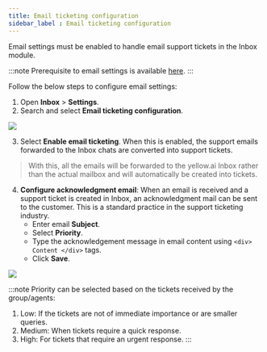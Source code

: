 ```yaml
---
title: Email ticketing configuration 
sidebar_label : Email ticketing configuration 
---
```



Email settings must be enabled to handle email support tickets in the Inbox module. 

:::note
Prerequisite to email settings is available [here](https://docs.yellow.ai/docs/platform_concepts/inbox/tickets/setupandconfig).
:::

Follow the below steps to configure email settings: 
1. Open **Inbox** > **Settings**. 
2. Search and select **Email ticketing configuration**.

![](https://i.imgur.com/RE9B1T2.png)

3. Select **Enable email ticketing**. When this is enabled, the support emails forwarded to the Inbox chats are converted into support tickets. 

> With this, all the emails will be forwarded to the yellow.ai Inbox rather than the actual mailbox and will automatically be created into tickets.

4. **Configure acknowledgment email**: When an email is received and a support ticket is created in Inbox, an acknowledgment mail can be sent to the customer. This is a standard practice in the support ticketing industry.
    - Enter email **Subject**. 
    - Select **Priority**. 
    - Type the acknowledgement message in email content using ```<div> Content </div>``` tags. 
    - Click **Save**. 

![](https://i.imgur.com/bXdbSAl.png)

:::note
Priority can be selected based on the tickets received by the group/agents:
1. Low: If the tickets are not of immediate importance or are smaller queries.
2. Medium: When tickets require a quick response.
3. High: For tickets that require an urgent response.
:::
